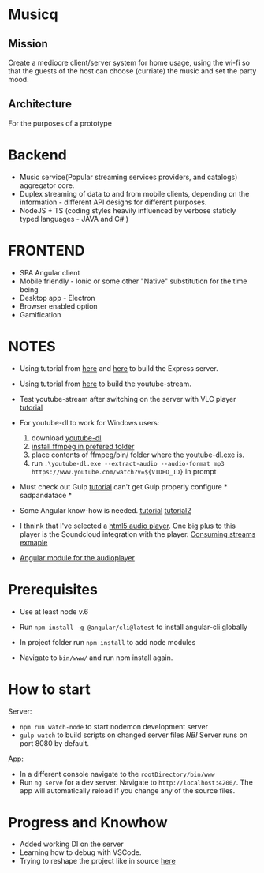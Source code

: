 # Musicq

## Mission
Create a mediocre client/server system for home usage,
using the wi-fi so that the guests of the host can choose
(curriate) the music and set the party mood.

## Architecture
For the purposes of a prototype

# Backend
* Music service(Popular streaming services providers, and catalogs) aggregator core.
* Duplex streaming of data to and from mobile clients, depending on the information - different API designs for different purposes.
* NodeJS + TS (coding styles heavily influenced by verbose staticly typed languages - JAVA and C# )

# FRONTEND
* SPA Angular client
* Mobile friendly - Ionic or some other "Native" substitution for the time being
* Desktop app - Electron
* Browser enabled option
* Gamification


NOTES
===========================================================
* Using tutorial from [here](http://mherman.org/blog/2016/11/05/developing-a-restful-api-with-node-and-typescript/#.WTa8GGiGNhE)
    and [here](http://brianflove.com/2016/11/08/typescript-2-express-node/)
    to build the Express server.

* Using tutorial from [here](http://pauldbergeron.com/articles/streaming-youtube-to-mp3-audio-in-nodejs.html)
    to build the youtube-stream.

* Test youtube-stream after switching on the server with VLC player [tutorial](https://www.youtube.com/watch?v=u0bhD9nWZJ0)

* For youtube-dl to work for Windows users:
    1. download [youtube-dl](https://rg3.github.io/youtube-dl/)
    2. [install ffmpeg in prefered folder](https://github.com/adaptlearning/adapt_authoring/wiki/Installing-FFmpeg)
    3. place contents of ffmpeg/bin/ folder where the youtube-dl.exe is.
    4. run `.\youtube-dl.exe --extract-audio --audio-format mp3 https://www.youtube.com/watch?v=${VIDEO_ID}` in prompt

* Must check out Gulp [tutorial](https://markgoodyear.com/2014/01/getting-started-with-gulp/)
    can't get Gulp properly configure * sadpandaface *

* Some Angular know-how is needed. [tutorial](https://www.edureka.co/blog/angular-tutorial/)
    [tutorial2](https://www.concretepage.com/angular-2/angular-2-property-binding-example)

* I thnink that I've selected a [html5 audio player](https://521dimensions.com/open-source/amplitudejs).
    One big plus to this player is the Soundcloud integration with the player.
    [Consuming streams exmaple](https://m.serversideup.net/amplitudejs-for-live-stream-html5-audio-10f12a84df09)

* [Angular module for the audioplayer](https://github.com/gregorifaroux/angular-amplitudejs)

Prerequisites
=============================================================
* Use at least node v.6
* Run `npm install -g @angular/cli@latest` to install angular-cli globally

* In project folder run `npm install` to add node modules
* Navigate to `bin/www/` and run npm install again.

How to start
=============================================================

Server:
* `npm run watch-node` to start nodemon development server
* `gulp watch` to build scripts on changed server files
*NB!* Server runs on port 8080 by default.

App:
* In a different console navigate to the `rootDirectory/bin/www`
* Run `ng serve` for a dev server. Navigate to `http://localhost:4200/`. The app will automatically reload if you change any of the source files.

Progress and Knowhow
=============================================================
- Added working DI on the server
- Learning how to debug with VSCode.
- Trying to reshape the project like in source [here](https://github.com/microsoft/TypeScript-Node-Starter)

